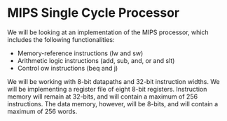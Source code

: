 # MIPS Single Cycle Processor

We will be looking at an implementation of the MIPS processor, which includes the following functionalities:

- Memory-reference instructions (lw and sw)
- Arithmetic logic instructions (add, sub, and, or and slt)
- Control 
ow instructions (beq and j)

We will be working with 8-bit datapaths and 32-bit instruction widths.  We will be
implementing a register file of eight 8-bit registers. Instruction memory will
remain at 32-bits, and will contain a maximum of 256 instructions. The data
memory, however, will be 8-bits, and will contain a maximum of 256 words.

